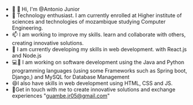 - 👋 👋 Hi, I'm @Antonio Junior
- 👀 Technology enthusiast. I am currently enrolled at Higher institute of sciences and technologies of mozambique studying Computer Engineering.
- 📫 I am working to improve my skills. learn and collaborate with others, creating innovative solutions.
- 🌱 I am currently developing my skills in web development. with React.js and Node.js
- 💻💞️ I am working on software development using the Java and Python programming languages ​​(using some Frameworks such as Spring boot, Django,) and MySQL for Database Management
- 😄I also have skills in web development using HTML, CSS and JS.
- 📩Get in touch with me to create innovative solutions and exchange experiences "guambe.jr05@gmail.com"
  
